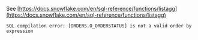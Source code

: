 See [https://docs.snowflake.com/en/sql-reference/functions/listagg](https://docs.snowflake.com/en/sql-reference/functions/listagg)
```
SQL compilation error: [ORDERS.O_ORDERSTATUS] is not a valid order by expression
```
